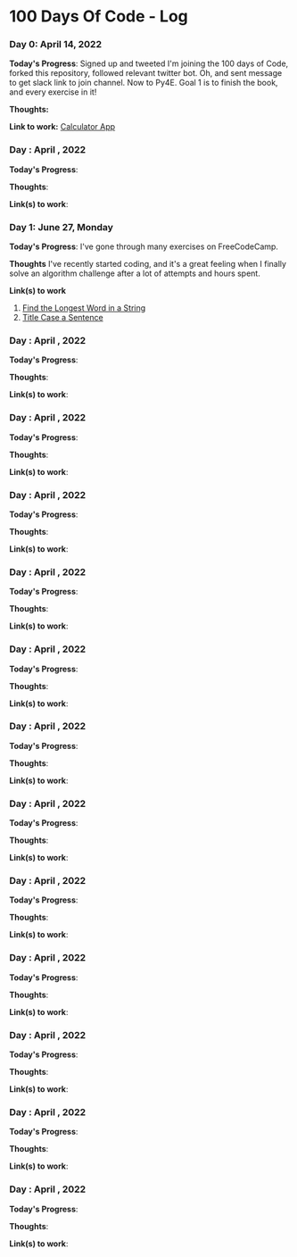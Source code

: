 # 100 Days Of Code - Log

### Day 0: April 14, 2022

**Today's Progress**: Signed up and tweeted I'm joining the 100 days of Code, forked this repository, followed relevant twitter bot.  Oh, and sent message to get slack link to join channel. Now to Py4E.  Goal 1 is to finish the book, and every exercise in it!

**Thoughts:** 

**Link to work:** [Calculator App](http://www.example.com)




### Day : April , 2022

**Today's Progress**: 

**Thoughts**: 

**Link(s) to work**: 


### Day 1: June 27, Monday

**Today's Progress**: I've gone through many exercises on FreeCodeCamp.

**Thoughts** I've recently started coding, and it's a great feeling when I finally solve an algorithm challenge after a lot of attempts and hours spent.

**Link(s) to work**
1. [Find the Longest Word in a String](https://www.freecodecamp.com/challenges/find-the-longest-word-in-a-string)
2. [Title Case a Sentence](https://www.freecodecamp.com/challenges/title-case-a-sentence)


### Day : April , 2022

**Today's Progress**: 

**Thoughts**: 

**Link(s) to work**: 

### Day : April , 2022

**Today's Progress**: 

**Thoughts**: 

**Link(s) to work**: 

### Day : April , 2022

**Today's Progress**: 

**Thoughts**: 

**Link(s) to work**: 

### Day : April , 2022

**Today's Progress**: 

**Thoughts**: 

**Link(s) to work**: 

### Day : April , 2022

**Today's Progress**: 

**Thoughts**: 

**Link(s) to work**: 

### Day : April , 2022

**Today's Progress**: 

**Thoughts**: 

**Link(s) to work**: 

### Day : April , 2022

**Today's Progress**: 

**Thoughts**: 

**Link(s) to work**: 

### Day : April , 2022

**Today's Progress**: 

**Thoughts**: 

**Link(s) to work**: 

### Day : April , 2022

**Today's Progress**: 

**Thoughts**: 

**Link(s) to work**: 

### Day : April , 2022

**Today's Progress**: 

**Thoughts**: 

**Link(s) to work**: 

### Day : April , 2022

**Today's Progress**: 

**Thoughts**: 

**Link(s) to work**: 

### Day : April , 2022

**Today's Progress**: 

**Thoughts**: 

**Link(s) to work**: 

